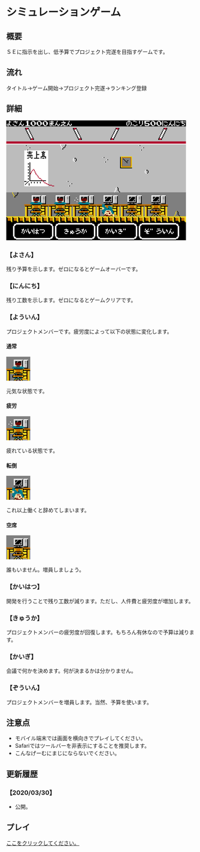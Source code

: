 # シミュレーションゲーム

## 概要

ＳＥに指示を出し、低予算でプロジェクト完遂を目指すゲームです。

## 流れ

タイトル→ゲーム開始→プロジェクト完遂→ランキング登録

## 詳細

![プレイ画面](img/sample/01.png)

### 【よさん】

残り予算を示します。ゼロになるとゲームオーバーです。

### 【にんにち】

残り工数を示します。ゼロになるとゲームクリアです。

### 【よういん】

プロジェクトメンバーです。疲労度によって以下の状態に変化します。

#### 通常

![通常](img/sample/02.png)

元気な状態です。

#### 疲労

![疲労](img/sample/03.png)

疲れている状態です。

#### 転倒

![転倒](img/sample/04.png)

これ以上働くと辞めてしまいます。

#### 空席

![空席](img/sample/05.png)

誰もいません。増員しましょう。

### 【かいはつ】

開発を行うことで残り工数が減ります。ただし、人件費と疲労度が増加します。

### 【きゅうか】

プロジェクトメンバーの疲労度が回復します。もちろん有休なので予算は減ります。

### 【かいぎ】

会議で何かを決めます。何が決まるかは分かりません。

### 【ぞういん】

プロジェクトメンバーを増員します。当然、予算を使います。

## 注意点

- モバイル端末では画面を横向きでプレイしてください。
- Safariではツールバーを非表示にすることを推奨します。
- こんなげーむにまじにならないでください。

## 更新履歴

### 【2020/03/30】

- 公開。

## プレイ

[ここをクリックしてください。](https://mo-simulation-test.herokuapp.com/)
